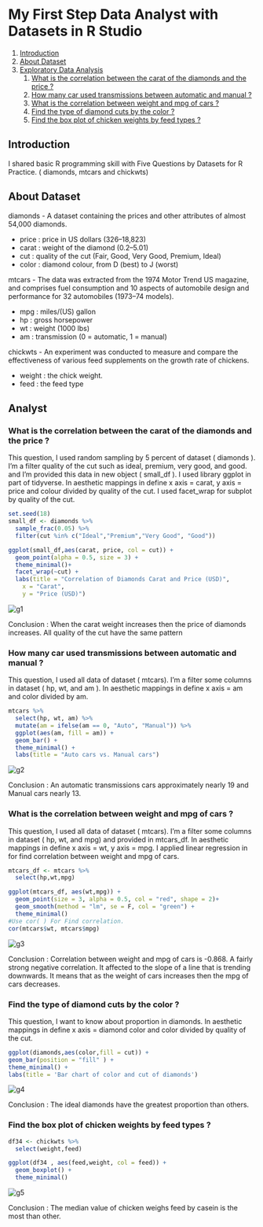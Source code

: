 # My First Step Data Analyst with Datasets in R Studio
1. [Introduction](#introduction)
2. [About Dataset](#introduction)
3. [Exploratory Data Analysis](#introduction)
     1. [What is the correlation between the carat of the diamonds and the price ?](#subparagraph1)
     2. [How many car used transmissions between automatic and manual ?](#subparagraph1)
     3. [What is the correlation between weight and mpg of cars ?](#subparagraph1)
     4. [Find the type of diamond cuts by the color ?](#subparagraph1)
     5. [Find the box plot of chicken weights by feed types ?](#subparagraph1)
## Introduction <a name="introduction"></a>
I shared basic R programming skill with Five Questions by Datasets for R Practice. ( diamonds, mtcars and chickwts)

## About Dataset <a name="About Data"></a>

diamonds -
A dataset containing the prices and other attributes of almost 54,000 diamonds.
* price : price in US dollars ($326–$18,823)
* carat : weight of the diamond (0.2–5.01)
* cut : quality of the cut (Fair, Good, Very Good, Premium, Ideal)
* color : diamond colour, from D (best) to J (worst)

mtcars -
The data was extracted from the 1974 Motor Trend US magazine, and comprises fuel consumption and 10 aspects of automobile design and performance for 32 automobiles (1973–74 models).
* mpg : miles/(US) gallon
* hp : gross horsepower
* wt : weight (1000 lbs)
* am : transmission (0 = automatic, 1 = manual)

chickwts -
An experiment was conducted to measure and compare the effectiveness of various feed supplements on the growth rate of chickens.
* weight : the chick weight.
* feed : the feed type

## Analyst <a name="About Data"></a>
### What is the correlation between the carat of the diamonds and the price ? <a name="subparagraph1"></a>
This question, I used random sampling by 5 percent of dataset ( diamonds ). I’m a filter quality of the cut such as ideal, premium, very good, and good. and I’m provided this data in new object ( small_df ). I used library ggplot in part of tidyverse. In aesthetic mappings in define x axis = carat, y axis = price and colour divided by quality of the cut. I used facet_wrap for subplot by quality of the cut.
```R
set.seed(18)
small_df <- diamonds %>%
  sample_frac(0.05) %>%
  filter(cut %in% c("Ideal","Premium","Very Good", "Good"))

ggplot(small_df,aes(carat, price, col = cut)) + 
  geom_point(alpha = 0.5, size = 3) +
  theme_minimal()+
  facet_wrap(~cut) +
  labs(title = "Correlation of Diamonds Carat and Price (USD)",
    x = "Carat",
    y = "Price (USD)")
```
![g1](https://snoozemonday.wordpress.com/wp-content/uploads/2024/09/1.png)

Conclusion : When the carat weight increases then the price of diamonds increases. All quality of the cut have the same pattern
### How many car used transmissions between automatic and manual ? <a name="subparagraph1"></a>
This question, I used all data of dataset ( mtcars). I’m a filter some columns in dataset ( hp, wt, and am ). In aesthetic mappings in define x axis = am and color divided by am.
```R
mtcars %>%
  select(hp, wt, am) %>%
  mutate(am = ifelse(am == 0, "Auto", "Manual")) %>%
  ggplot(aes(am, fill = am)) +
  geom_bar() +
  theme_minimal() +
  labs(title = "Auto cars vs. Manual cars")
```
![g2](https://snoozemonday.wordpress.com/wp-content/uploads/2024/09/2.png?)

Conclusion : An automatic transmissions cars approximately nearly 19 and Manual cars nearly 13.

### What is the correlation between weight and mpg of cars ? <a name="subparagraph1"></a>
This question, I used all data of dataset ( mtcars). I’m a filter some columns in dataset ( hp, wt, and mpg) and provided in mtcars_df. In aesthetic mappings in define x axis = wt, y axis = mpg. I applied linear regression in for find correlation between weight and mpg of cars.
```R
mtcars_df <- mtcars %>%
  select(hp,wt,mpg) 

ggplot(mtcars_df, aes(wt,mpg)) +
  geom_point(size = 3, alpha = 0.5, col = "red", shape = 2)+
  geom_smooth(method = "lm", se = F, col = "green") +
  theme_minimal()
#Use cor( ) For Find correlation.
cor(mtcars$wt, mtcars$mpg)
```
![g3](https://snoozemonday.wordpress.com/wp-content/uploads/2024/09/3.png?)

Conclusion : Correlation between weight and mpg of cars is -0.868. A fairly strong negative correlation. It affected to the slope of a line that is trending downwards. It means that as the weight of cars increases then the mpg of cars decreases.

### Find the type of diamond cuts by the color ? <a name="subparagraph1"></a>
This question, I want to know about proportion in diamonds. In aesthetic mappings in define x axis = diamond color and color divided by quality of the cut.
```R
ggplot(diamonds,aes(color,fill = cut)) +
geom_bar(position = "fill" ) +
theme_minimal() +
labs(title = 'Bar chart of color and cut of diamonds')
```
![g4](https://snoozemonday.wordpress.com/wp-content/uploads/2024/09/4.png?)

Conclusion : The ideal diamonds have the greatest proportion than others.

### Find the box plot of chicken weights by feed types ? <a name="subparagraph1"></a>
```R
df34 <- chickwts %>%
  select(weight,feed)

ggplot(df34 , aes(feed,weight, col = feed)) +
  geom_boxplot() +
  theme_minimal()
```
![g5](https://snoozemonday.wordpress.com/wp-content/uploads/2024/09/5.png?)

Conclusion : The median value of chicken weighs feed by casein is the most than other.







